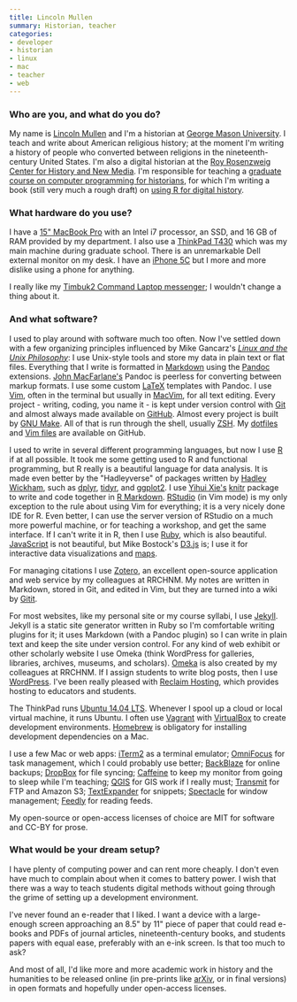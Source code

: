 ```yaml
---
title: Lincoln Mullen
summary: Historian, teacher
categories:
- developer
- historian
- linux
- mac
- teacher
- web
---
```


### Who are you, and what do you do?

My name is [Lincoln Mullen](http://lincolnmullen.com/ "Lincoln's website.") and I'm a historian at [George Mason University](http://historyarthistory.gmu.edu/ "A university in Fairfax, Virginia."). I teach and write about American religious history; at the moment I'm writing a history of people who converted between religions in the nineteenth-century United States. I'm also a digital historian at the [Roy Rosenzweig Center for History and New Media](http://chnm.gmu.edu/ "A history and new media center in Fairfax, Virginia"). I'm responsible for teaching a [graduate course on computer programming for historians](http://lincolnmullen.com/courses/clio3.2014/ "A basic computer programming course aimed at scholars."), for which I'm writing a book (still very much a rough draft) on [using R for digital history](http://dh-r.lincolnmullen.com/ "Lincoln's book on R development.").

### What hardware do you use?

I have a [15" MacBook Pro][macbook-pro] with an Intel i7 processor, an SSD, and 16 GB of RAM provided by my department. I also use a [ThinkPad T430][thinkpad-t430] which was my main machine during graduate school. There is an unremarkable Dell external monitor on my desk. I have an [iPhone 5C][iphone-5c] but I more and more dislike using a phone for anything.

I really like my [Timbuk2 Command Laptop messenger][command]; I wouldn't change a thing about it.

### And what software?

I used to play around with software much too often. Now I've settled down with a few organizing principles influenced by Mike Gancarz's [*Linux and the Unix Philosophy*](http://www.amazon.com/gp/product/1555582737/ "A book about the thinking behind Unix and Linux."): I use Unix-style tools and store my data in plain text or flat files. Everything that I write is formatted in [Markdown][] using the [Pandoc][] extensions. [John MacFarlane's](http://john.macfarlane.usesthis.com/ "John's interview.") Pandoc is peerless for converting between markup formats. I use some custom [LaTeX][] templates with Pandoc. I use [Vim][], often in the terminal but usually in [MacVim][], for all text editing. Every project - writing, coding, you name it - is kept under version control with [Git][] and almost always made available on [GitHub][]. Almost every project is built by [GNU Make][make]. All of that is run through the shell, usually [ZSH][]. My [dotfiles](https://github.com/lmullen/dotfiles/ "Lincoln's dotfiles on GitHub.") and [Vim files](https://github.com/lmullen/vimrc/ "Lincoln's vim config files on GitHub.") are available on GitHub.

I used to write in several different programming languages, but now I use [R][] if at all possible. It took me some getting used to R and functional programming, but R really is a beautiful language for data analysis. It is made even better by the "Hadleyverse" of packages written by [Hadley Wickham](http://hadley.wickham.usesthis.com "Hadley's interview."), such as [dplyr][], [tidyr][], and [ggplot2][]. I use [Yihui Xie's](http://yihui.xie.usesthis.com/ "Yihui's interview.") [knitr][] package to write and code together in [R Markdown][r-markdown]. [RStudio][] (in Vim mode) is my only exception to the rule about using Vim for everything; it is a very nicely done IDE for R. Even better, I can use the server version of RStudio on a much more powerful machine, or for teaching a workshop, and get the same interface. If I can't write it in R, then I use [Ruby][], which is also beautiful. [JavaScript][] is not beautiful, but Mike Bostock's [D3.js][] is; I use it for interactive data visualizations and [maps](http://lincolnmullen.com/projects/slavery/ "Lincoln's maps of the spread of slavery.").

For managing citations I use [Zotero][], an excellent open-source application and web service by my colleagues at RRCHNM. My notes are written in Markdown, stored in Git, and edited in Vim, but they are turned into a wiki by [Gitit][].

For most websites, like my personal site or my course syllabi, I use [Jekyll][]. Jekyll is a static site generator written in Ruby so I'm comfortable writing plugins for it; it uses Markdown (with a Pandoc plugin) so I can write in plain text and keep the site under version control. For any kind of web exhibit or other scholarly website I use Omeka (think WordPress for galleries, libraries, archives, museums, and scholars). [Omeka][] is also created by my colleagues at RRCHNM. If I assign students to write blog posts, then I use [WordPress][]. I've been really pleased with [Reclaim Hosting](https://reclaimhosting.com/ "A web hosting provider targeting educators."), which provides hosting to educators and students.

The ThinkPad runs [Ubuntu 14.04 LTS][ubuntu]. Whenever I spool up a cloud or local virtual machine, it runs Ubuntu. I often use [Vagrant][] with [VirtualBox][] to create development environments. [Homebrew][] is obligatory for installing development dependencies on a Mac.

I use a few Mac or web apps: [iTerm2][iterm2] as a terminal emulator; [OmniFocus][] for task management, which I could probably use better; [BackBlaze][] for online backups; [DropBox][] for file syncing; [Caffeine][] to keep my monitor from going to sleep while I'm teaching; [QGIS][] for GIS work if I really must; [Transmit][] for FTP and Amazon S3; [TextExpander][] for snippets; [Spectacle][] for window management; [Feedly][] for reading feeds.

My open-source or open-access licenses of choice are MIT for software and CC-BY for prose.

### What would be your dream setup?

I have plenty of computing power and can rent more cheaply. I don't even have much to complain about when it comes to battery power. I wish that there was a way to teach students digital methods without going through the grime of setting up a development environment.

I've never found an e-reader that I liked. I want a device with a large-enough screen approaching an 8.5" by 11" piece of paper that could read e-books and PDFs of journal articles, nineteenth-century books, and students papers with equal ease, preferably with an e-ink screen. Is that too much to ask?

And most of all, I'd like more and more academic work in history and the humanities to be released online (in pre-prints like [arXiv](http://arxiv.org/ "Cornell's open library of educational resources."), or in final versions) in open formats and hopefully under open-access licenses.

[iphone-5c]: https://en.wikipedia.org/wiki/IPhone_5C "An iOS smartphone."
[thinkpad-t430]: http://shop.lenovo.com/us/en/laptops/thinkpad/t-series/t430/ "A 14 inch PC laptop."
[macbook-pro]: https://www.apple.com/macbook-pro/ "A laptop."
[command]: https://www.amazon.com/Timbuk2-Command-Laptop-TSA-Friendly-Messenger/dp/B0068DTASQ "A TSA-friendly bag for laptops."
[rstudio]: https://www.rstudio.com/ "An IDE for the R language."
[r]: http://www.r-project.org/ "Software for statistical computing and graphics."
[ruby]: https://www.ruby-lang.org/en/ "An interpreted scripting language."
[r-markdown]: https://support.rstudio.com/hc/en-us/articles/205368677-R-Markdown-Dynamic-Documents-for-R "A version of Markdown that supports R embedding."
[ubuntu]: https://www.ubuntu.com/ "A Unix distribution."
[iterm2]: http://iterm2.com/ "An alternative terminal application for Mac OS X."
[ggplot2]: http://ggplot2.org/ "A plotting system for the R language."
[gitit]: http://gitit.net/ "A wiki system backed by Git, darcs or Mecurial."
[github]: https://github.com/ "A Git code repository service."
[git]: https://git-scm.com/ "A version control system."
[zotero]: https://www.zotero.org/ "A research tool."
[zsh]: http://www.zsh.org/ "An interactive shell and scripting language."
[transmit]: https://panic.com/transmit/ "An FTP/SFTP client for the Mac."
[textexpander]: https://smilesoftware.com/textexpander "A Mac app for adding custom abbreviations for often-used text."
[tidyr]: https://github.com/hadley/tidyr/ "An R library for tidying data."
[spectacle]: https://www.spectacleapp.com/ "A Mac tool for moving and resizing windows."
[feedly]: https://feedly.com/ "A feed reader."
[omnifocus]: https://www.omnigroup.com/omnifocus/ "Task management software for the Mac."
[omeka]: http://omeka.org/ "Web publishing software aimed at scholars and museums."
[homebrew]: http://brew.sh "Command-line package manager for Mac OS X."
[make]: http://www.gnu.org/software/make/manual/make.html "Software to prepare code for compilation."
[markdown]: https://daringfireball.net/projects/markdown/ "An email-like format for marking up text."
[macvim]: https://github.com/macvim-dev/macvim "A Mac GUI port of vim."
[javascript]: https://en.wikipedia.org/wiki/JavaScript "An interpreted scripting language."
[jekyll]: https://jekyllrb.com/ "A static site generator."
[caffeine]: http://lightheadsw.com/caffeine/ "A Mac menubar application to keep your computer awake."
[dplyr]: https://github.com/hadley/dplyr/ "An R library for working with data frames."
[d3.js]: https://d3js.org/ "A Javascript framework for manipulating data."
[dropbox]: https://www.dropbox.com/ "Online syncing and storage."
[vim]: http://www.vim.org/ "A command-line text editor."
[virtualbox]: https://www.virtualbox.org/ "Open-source virtualisation software."
[vagrant]: https://www.vagrantup.com/ "Software for building and installing virtual dev environments."
[qgis]: https://qgis.org/en/site/ "An open-source GIS mapping tool."
[backblaze]: https://www.backblaze.com/cloud-backup.html "Online backup."
[knitr]: https://github.com/yihui/knitr "A dynamic report generation tool for R."
[latex]: https://www.latex-project.org/ "Typesetting software."
[pandoc]: http://pandoc.org/ "A Markdown document converter."
[wordpress]: https://wordpress.com/ "Weblog publishing software."

